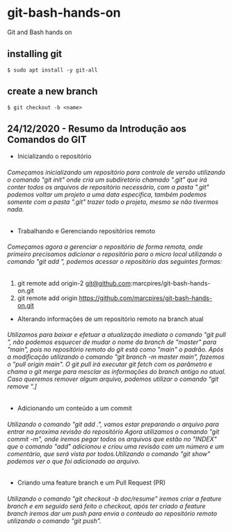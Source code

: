 # git-bash-hands-on

Git and Bash hands on

## installing git

```shell
$ sudo apt install -y git-all
```

## create a new branch

```shell
$ git checkout -b <name>
```


## 24/12/2020 - Resumo da Introdução aos Comandos do GIT  

* Inicializando o repositório 

###### Começamos inicializando um repositório para controle de versão utilizando o comando "git init" onde cria um subdiretório chamado ".git" que irá conter todos os arquivos de repositório necessário, com a  pasta ".git" podemos voltar um projeto a uma data especifica, também podemos somente com a pasta ".git" trazer todo o projeto, mesmo se não tivermos nada.

* Trabalhando e Gerenciando repositórios remoto

###### Começamos agora a gerenciar o repositório de forma remota, onde primeiro precisamos adicionar o repositório para o micro local utilizando o comando "git add <nome> <URL>", podemos acessar o repositório das seguintes formas: 
1. git remote add origin-2 git@github.com:marcpires/git-bash-hands-on.git 
2. git remote add origin https://github.com/marcpires/git-bash-hands-on.git

* Alterando informações de um repositório remoto na branch atual 

###### Utilizamos para baixar e efetuar a atualização imediata o comando "git pull <nome>", não podemos esquecer de mudar o nome da branch de "master" para "main", pois no repositório remoto do git está como "main" o padrão. Após a modificação utilizando o comando "git branch -m master main", fazemos o "pull origin main". O git pull irá executar git fetch com os parâmetro e chama o git merge para mesclar as informações do branch antigo no atual. Caso queremos remover algum arquivo, podemos utilizar o comando "git remove <nome>".]

* Adicionando um conteúdo a um commit 

###### Utilizando o comando "git add .", vamos estar preparando o arquivo para entrar na proxima revisão do repositório Agora utilizamos o comando "git commit -m", onde iremos pegar todos os arquivos que estão no "INDEX" que o comando "add" adicionou e criou uma revisão com um número e um comentário, que será vista por todos.Utilizando o comando "git show" podemos ver o que foi adicionado ao arquivo.

* Criando uma feature branch e um Pull Request (PR) 

###### Utilizando o comando "git checkout -b doc/resume" iremos criar a feature branch e em seguido será feito o checkout, após ter criado a feature branch iremos dar um push para envia o conteudo ao repositório remoto utilizando o comando "git push".
